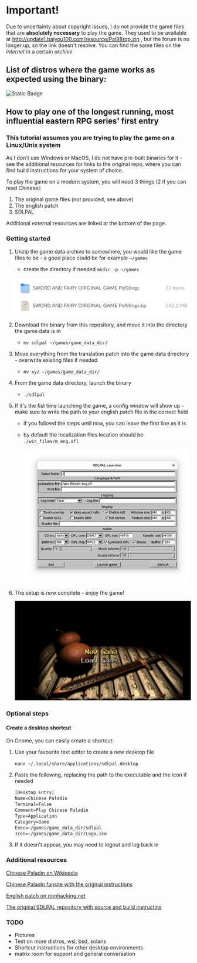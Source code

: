 # Important!
Due to uncertainty about copyright issues, I do not provide the game files that are **absolutely necessary** to play the game. They used to be available at http://update1.baiyou100.com/resource/Pal98rqp.zip , but the forum is no longer up, so the link doesn't resolve. You can find the same files on the *internet* in a certain *archive*

## List of distros where the game works as expected using the binary:

![Static Badge](https://img.shields.io/badge/CentOS_Stream_10-purple)

## How to play one of the longest running, most influential eastern RPG series' first entry 
### This tutorial assumes you are trying to play the game on a Linux/Unix system
As I don't use Windows or MacOS, I do not have pre-built binaries for it - see the additional resources for links to the original repo, where you can find build instructions for your system of choice.

To play the game on a modern system, you will need 3 things (2 if you can read Chinese):
1. The original game files (not provided, see above)
2. The english patch
3. SDLPAL

Additional external resources are linked at the bottom of the page.

### Getting started
1. Unzip the game data archive to somewhere, you would like the game files to be - a good place could be for example `~/games`
   - create the directory if needed `mkdir -p ~/games`
     
   ![Screenshot showing the archive and the unzipped directory](https://github.com/fengbainuo/XianJianSDL/blob/main/sdlpal_screenshots/Screenshot%20From%202025-08-18%2016-34-16.png)
2. Download the binary from this repository, and move it into the directory the game data is in
   - `mv sdlpal ~/games/game_data_dir/`
3. Move everything from the translation patch into the game data directory - overwrite existing files if needed
   - `mv xyz ~/games/game_data_dir/`
4. From the game data directory, launch the binary
   - `./sdlpal`
5. If it's the fist time launching the game, a config window will show up - make sure to write the path to your english patch file in the correct field
   - if you followd the steps until now, you can leave the first line as it is
   - by default the localization files location should be `./win_files/m_eng.sfl`

     ![Screenshot showing the config menu](https://github.com/fengbainuo/XianJianSDL/blob/main/sdlpal_screenshots/Screenshot%20From%202025-08-18%2016-35-48.png)
7. The setup is now complete - enjoy the game!

   ![Screenshot showing the main menu of the game](https://github.com/fengbainuo/XianJianSDL/blob/main/sdlpal_screenshots/Screenshot%20From%202025-08-18%2016-36-52.png)

### Optional steps
#### Create a desktop shortcut
On Gnome, you can easily create a shortcut:
1. Use your favourite text editor to create a new desktop file
 
     `nano ~/.local/share/applications/sdlpal.desktop`
2. Paste the following, replacing the path to the executable and the icon if needed
     ```
     [Desktop Entry]
     Name=Chinese Paladin
     Terminal=False
     Comment=Play Chinese Paladin
     Type=Application
     Category=Game
     Exec=~/games/game_data_dir/sdlpal
     Icon=~/games/game_data_dir/Logo.ico
     ```
3. If it doesn't appear, you may need to logout and log back in

### Additional resources
[Chinese Paladin on Wikipedia](https://en.wikipedia.org/wiki/The_Legend_of_Sword_and_Fairy)

[Chinese Paladin fansite with the original instructions](https://chinesepaladin.org/download-play-the-legend-of-sword-and-fairychinese-paladin-game-in-english/)

[English patch on romhacking.net](https://www.romhacking.net/translations/2441/)

[The original SDLPAL repository with source and build instructins](https://github.com/sdlpal/sdlpal)

### TODO

- Pictures
- Test on more distros, wsl, bsd, solaris
- Shortcut instructions for other desktop environments
- matrix room for support and general conversation
